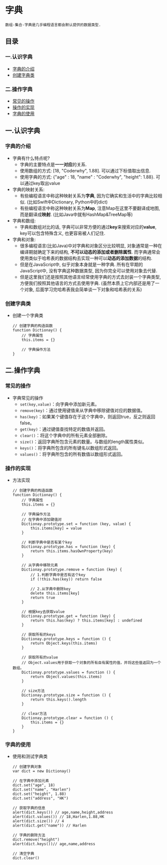 # 字典
`数组-集合-字典是几乎编程语言都会默认提供的数据类型.`

## 目录
### 一.认识字典
- [字典的介绍](#字典的介绍)
- [创建字典类](#创建字典类)
### 二.操作字典
- [常见的操作](#常见的操作)
- [操作的实现](#操作的实现)
- [字典的使用](#字典的使用)

## 一.认识字典
### 字典的介绍
- 字典有什么特点呢?
  - 字典的主要特点是**一一对应**的关系.
  - 使用数组的方式: [18, "Coderwhy", 1.88]. 可以通过下标值取出信息.
  - 使用字典的方式: {"age" : 18, "name" : "Coderwhy", "height": 1.88}. 可以通过key取出value
- 字典的映射关系:
  - 有些编程语言中称这种映射关系为**字典**, 因为它确实和生活中的字典比较相似. (比如Swift中Dictionary, Python中的dict)
  - 有些编程语言中称这种映射关系为**Map**, 注意Map在这里不要翻译成地图, 而是翻译成**映射**. (比如Java中就有HashMap&TreeMap等)
- 字典和数组:
  - 字典和数组对比的话, 字典可以非常方便的通过**key**来搜索对应的**value**, key可以包含特殊含义, 也更容易被人们记住.
- 字典和对象:
  - 很多编程语言(比如Java)中对字典和对象区分比较明显, 对象通常是一种在编译期就确定下来的结构, **不可以动态的添加或者删除属性**. 而字典通常会使用类似于哈希表的数据结构去实现一种可以**动态的添加数据**的结构.
  - 但是在JavaScript中, 似乎对象本身就是一种字典. 所有在早期的JavaScript中, 没有字典这种数据类型, 因为你完全可以使用对象去代替.
  - 但是这里我们还是按照其他语言经常使用字典的方式去封装一个字典类型, 方便我们按照其他语言的方式去使用字典. (虽然本质上它内部还是用了一个对象, 后面学习完哈希表我会简单谈一下对象和哈希表的关系)
### 创建字典类
- 创建一个字典类
  ```
  // 创建字典的构造函数
  function Dictionay() {
      // 字典属性
      this.items = {}
      
      // 字典操作方法
  }
  ```
## 二.操作字典
### 常见的操作
- 字典常见的操作
  - `set(key,value)`：向字典中添加新元素。
  - `remove(key)`：通过使用键值来从字典中移除键值对应的数据值。
  - `has(key)`：如果某个键值存在于这个字典中，则返回true，反之则返回false。
  - `get(key)`：通过键值查找特定的数值并返回。
  - `clear()`：将这个字典中的所有元素全部删除。
  - `size()`：返回字典所包含元素的数量。与数组的length属性类似。
  - `keys()`：将字典所包含的所有键名以数组形式返回。
  - `values()`：将字典所包含的所有数值以数组形式返回。
### 操作的实现
- 方法实现
  ```
  // 创建字典的构造函数
  function Dictionay() {
      // 字典属性
      this.items = {}
  
      // 字典操作方法
      // 在字典中添加键值对
      Dictionay.prototype.set = function (key, value) {
          this.items[key] = value
      }
  
      // 判断字典中是否有某个key
      Dictionay.prototype.has = function (key) {
          return this.items.hasOwnProperty(key)
      }
  
      // 从字典中移除元素
      Dictionay.prototype.remove = function (key) {
          // 1.判断字典中是否有这个key
          if (!this.has(key)) return false
  
          // 2.从字典中删除key
          delete this.items[key]
          return true
      }
  
      // 根据key去获取value
      Dictionay.prototype.get = function (key) {
          return this.has(key) ? this.items[key] : undefined
      }
  
      // 获取所有的keys
      Dictionay.prototype.keys = function () {
          return Object.keys(this.items)
      }
  
      // 获取所有的value
      // Object.values用于获取一个对象的所有自有属性的值，并将这些值返回为一个数组。
      Dictionay.prototype.values = function () {
          return Object.values(this.items)
      }
  
      // size方法
      Dictionay.prototype.size = function () {
          return this.keys().length
      }
  
      // clear方法
      Dictionay.prototype.clear = function () {
          this.items = {}
      }
  }
  ```
### 字典的使用
- 使用和测试字典类
  ```
  // 创建字典对象
  var dict = new Dictionay()
  
  // 在字典中添加元素
  dict.set("age", 18)
  dict.set("name", "Harlen")
  dict.set("height", 1.88)
  dict.set("address", "HK")
  
  // 获取字典的信息
  alert(dict.keys()) // age,name,height,address
  alert(dict.values()) // 18,Harlen,1.88,HK
  alert(dict.size()) // 4
  alert(dict.get("name")) // Harlen
  
  // 字典的删除方法
  dict.remove("height")
  alert(dict.keys())// age,name,address
  
  // 清空字典
  dict.clear()
  ```
